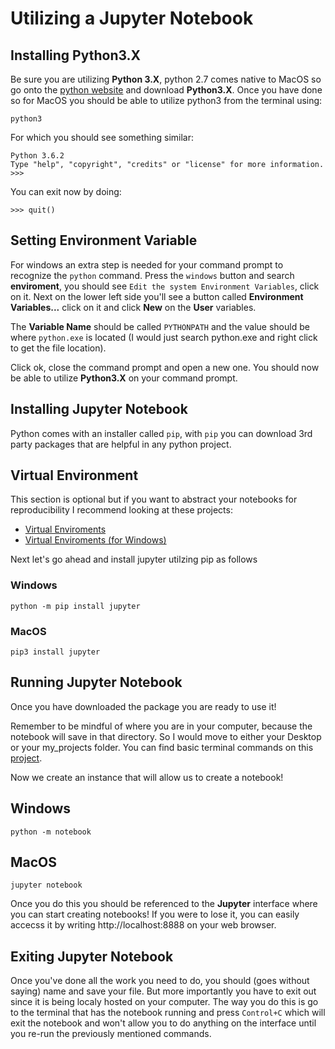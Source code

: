 # Utilizing a Jupyter Notebook 

## Installing Python3.X

Be sure you are utilizing **Python 3.X**, python 2.7 comes native to MacOS so go onto the [python website](https://www.python.org/) and download **Python3.X**. Once you have done so for MacOS you should be able to utilize python3 from the terminal using:

	python3 

For which you should see something similar: 

	Python 3.6.2 
	Type "help", "copyright", "credits" or "license" for more information.
	>>>

You can exit now by doing:

	>>> quit()

## Setting Environment Variable

For windows an extra step is needed for your command prompt to recognize the `python` command. Press the `windows` button and search **enviroment**, you should see `Edit the system Environment Variables`, click on it. Next on the lower left side you'll see a button called **Environment Variables...** click on it and click **New** on the **User** variables. 

The **Variable Name** should be called `PYTHONPATH` and the value should be where `python.exe` is located (I would just search python.exe and right click to get the file location). 

Click ok, close the command prompt and open a new one. You should now be able to utilize **Python3.X** on your command prompt. 

## Installing Jupyter Notebook 

Python comes with an installer called `pip`, with `pip` you can download 3rd party packages that are helpful in any python project. 

## Virtual Environment 

This section is optional but if you want to abstract your notebooks for reproducibility I recommend looking at these projects:

+ [Virtual Enviroments](https://www.inertia7.com/projects/1)
+ [Virtual Enviroments (for Windows)](https://www.inertia7.com/projects/75)

Next let's go ahead and install jupyter utilzing pip as follows

### Windows 

	python -m pip install jupyter

### MacOS

	pip3 install jupyter 

## Running Jupyter Notebook

Once you have downloaded the package you are ready to use it!

Remember to be mindful of where you are in your computer, because the notebook will save in that directory. So I would move to either your Desktop or your my_projects folder. You can find basic terminal commands on this [project](https://www.inertia7.com/projects/38). 

Now we create an instance that will allow us to create a notebook!
## Windows

	python -m notebook

## MacOS

	jupyter notebook 

Once you do this you should be referenced to the **Jupyter** interface where you can start creating notebooks! If you were to lose it, you can easily accecss it by writing http://localhost:8888 on your web browser. 

## Exiting Jupyter Notebook 

Once you've done all the work you need to do, you should (goes without saying) name and save your file. But more importantly you have to exit out since it is being localy hosted on your computer. The way you do this is go to the terminal that has the notebook running and press `Control+C` which will exit the notebook and won't allow you to do anything on the interface until you re-run the previously mentioned commands. 


